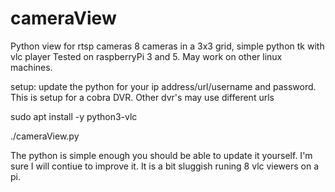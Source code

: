 # cameraView
Python view for rtsp cameras 8 cameras in a 3x3 grid, simple python tk with vlc player
Tested on raspberryPi 3 and 5.  May work on other linux machines.  

setup:
 update the python for your ip address/url/username and password.  This is setup for a cobra DVR.  Other dvr's may use different urls

sudo apt install -y python3-vlc

 ./cameraView.py

 The python is simple enough you should be able to update it yourself.  I'm sure I will contiue to improve it.  It is a bit sluggish runing 8 vlc viewers on a pi.
 
